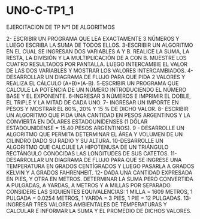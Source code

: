 # UNO-C-TP1_1
EJERCITACION DE TP N°1 DE ALGORITMOS

2- ESCRIBIR UN PROGRAMA QUE LEA EXACTAMENTE 3 NÚMEROS Y LUEGO ESCRIBA LA
SUMA DE TODOS ELLOS.
3-ESCRIBIR UN ALGORITMO EN EL CUAL SE INGRESAN DOS VARIABLES A Y B. REALICE LA
SUMA, LA RESTA, LA DIVISIÓN Y LA MULTIPLICACIÓN DE A CON B. MUESTRE LOS CUATRO
RESULTADOS POR PANTALLA. LUEGO INTERCAMBIE EL VALOR DE LAS DOS VARIABLES Y
MOSTRAR LOS VALORES INTERCAMBIADOS.
4-DESARROLLAR UN DIAGRAMA DE FLUJO PARA QUE PIDA 2 VALORES Y REALIZA EL
CÁLCULO (A+B)*(A-B).
5-ESCRIBIR UN PROGRAMA QUE CALCULE LA POTENCIA DE UN NÚMERO INTRODUCIENDO
EL NÚMERO BASE Y EL EXPONENTE.
6-INGRESAR 3 NÚMEROS E IMPRIMIR EL DOBLE, EL TRIPLE Y LA MITAD DE CADA UNO.
7- INGRESAR UN IMPORTE EN PESOS Y MOSTRAR EL 80%, 20% Y 15 % DE DICHO VALOR.
8- ESCRIBIR UN ALGORITMO QUE PIDA UNA CANTIDAD EN PESOS ARGENTINOS Y LA
CONVIERTA EN DÓLARES ESTADOUNIDENSES (1 DÓLAR ESTADOUNIDENSE = 15.40 PESOS
ARGENTINOS).
9 - DESARROLLE UN ALGORITMO QUE PERMITA DETERMINAR EL ÁREA Y VOLUMEN DE UN
CILINDRO DADO SU RADIO Y SU ALTURA.
10-DESARROLLE UN ALGORITMO QUE CALCULE LA HIPOTENUSA DE UN TRIÁNGULO
RECTÁNGULO CONOCIDAS LAS LONGITUDES DE SUS CATETOS.
11- DESARROLLAR UN DIAGRAMA DE FLUJO PARA QUE SE INGRESE UNA TEMPERATURA EN
GRADOS CENTÍGRADOS Y LUEGO PASARLA A GRADOS KELVIN Y A GRADOS FAHRENHEIT.
12- DADA UNA CANTIDAD EXPRESADA EN PIES, Y OTRA EN METROS. DETERMINAR LA
SUMA PERO CONVERTIDA A PULGADAS, A YARDAS, A METROS Y A MILLAS POR SEPARADO.
CONSIDERE LAS SIGUIENTES EQUIVALENCIAS:
1 MILLA = 1609 METROS, 1 PULGADA = 0.0254 METROS, 1 YARDA = 3 PIES, 1 PIE = 12
PULGADAS.
13- INGRESAR TRES VALORES AMBIENTALES DE TEMPERATURAS Y CALCULAR E
INFORMAR LA SUMA Y EL PROMEDIO DE DICHOS VALORES.
